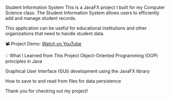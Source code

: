 Student Information System
This is a JavaFX project I built for my Computer Science class. The Student Information System allows users to efficiently add and manage student records.

This application can be useful for educational institutions and other organizations that need to handle student data.

📽️ Project Demo: [Watch on YouTube](https://youtu.be/XC05B9YT0LM)

💡 What I Learned from This Project
Object-Oriented Programming (OOP) principles in Java

Graphical User Interface (GUI) development using the JavaFX library

How to save to and read from files for data persistence

Thank you for checking out my project!
